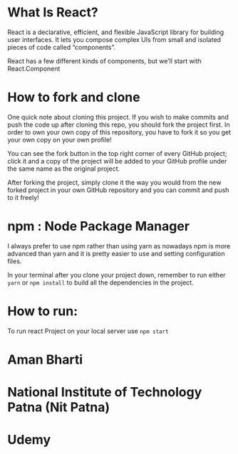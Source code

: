 # What Is React?
React is a declarative, efficient, and flexible JavaScript library for building user interfaces. It lets you compose complex UIs from small and isolated pieces of code called “components”.

React has a few different kinds of components, but we’ll start with React.Component

# How to fork and clone
One quick note about cloning this project. If you wish to make commits and push the code up after cloning this repo, you should fork the project first. In order to own your own copy of this repository, you have to fork it so you get your own copy on your own profile!

You can see the fork button in the top right corner of every GitHub project; click it and a copy of the project will be added to your GitHub profile under the same name as the original project.

After forking the project, simply clone it the way you would from the new forked project in your own GitHub repository and you can commit and push to it freely!

# npm : Node Package Manager 
I always prefer to use npm rather than using yarn as nowadays npm is more advanced than yarn and it is pretty easier to use and setting configuration files.

In your terminal after you clone your project down, remember to run either `yarn` or `npm install` to build all the dependencies in the project.

# How to run:
To run react Project on your local server use `npm start`

# Aman Bharti
# National Institute of Technology Patna (Nit Patna)
# Udemy